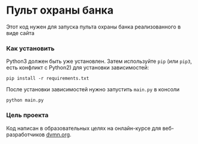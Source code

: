 # Пульт охраны банка

Этот код нужен для запуска пульта охраны банка реализованного в виде сайта

### Как установить
Python3 должен быть уже установлен.
Затем используйте `pip` (или `pip3`, есть конфликт с Python2) для установки зависимостей:
```
pip install -r requirements.txt
```

После установки зависимостей нужно запустить `main.py` в консоли
```
python main.py
```
### Цель проекта

Код написан в образовательных целях на онлайн-курсе для веб-разработчиков [dvmn.org](https://dvmn.org/).
